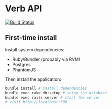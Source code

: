 Verb API
======

[![Build Status](https://travis-ci.org/JonathanPorta/verb-api.svg?branch=master)](https://travis-ci.org/JonathanPorta/verb-api)

First-time install
------------------

Install system dependencies:
* Ruby/Bundler (probably via RVM)
* Postgres
* PhantomJS

Then install the application:

```bash
bundle install # install dependencies
bundle exec rake db:setup # setup the database
bundle exec rails server # start the server
# visit http://localhost:300
```
